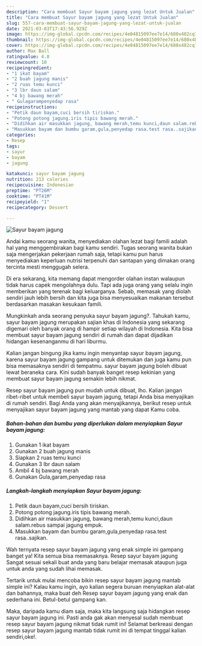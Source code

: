 ```yaml
---
description: "Cara membuat Sayur bayam jagung yang lezat Untuk Jualan"
title: "Cara membuat Sayur bayam jagung yang lezat Untuk Jualan"
slug: 557-cara-membuat-sayur-bayam-jagung-yang-lezat-untuk-jualan
date: 2021-03-03T17:43:56.929Z
image: https://img-global.cpcdn.com/recipes/4e04815097ee7e14/680x482cq70/sayur-bayam-jagung-foto-resep-utama.jpg
thumbnail: https://img-global.cpcdn.com/recipes/4e04815097ee7e14/680x482cq70/sayur-bayam-jagung-foto-resep-utama.jpg
cover: https://img-global.cpcdn.com/recipes/4e04815097ee7e14/680x482cq70/sayur-bayam-jagung-foto-resep-utama.jpg
author: Max Ball
ratingvalue: 4.8
reviewcount: 10
recipeingredient:
- "1 ikat bayam"
- "2 buah jagung manis"
- "2 ruas temu kunci"
- "3 lbr daun salam"
- "4 bj bawang merah"
- " Gulagarampenyedap rasa"
recipeinstructions:
- "Petik daun bayam,cuci bersih tiriskan."
- "Potong potong jagung.iris tipis bawang merah."
- "Didihkan air masukkan jagung, bawang merah,temu kunci,daun salam.rebus sampai jagung empuk."
- "Masukkan bayam dan bumbu garam,gula,penyedap rasa.test rasa..sajikan."
categories:
- Resep
tags:
- sayur
- bayam
- jagung

katakunci: sayur bayam jagung 
nutrition: 213 calories
recipecuisine: Indonesian
preptime: "PT26M"
cooktime: "PT41M"
recipeyield: "1"
recipecategory: Dessert

---
```



![Sayur bayam jagung](https://img-global.cpcdn.com/recipes/4e04815097ee7e14/680x482cq70/sayur-bayam-jagung-foto-resep-utama.jpg)

Andai kamu seorang wanita, menyediakan olahan lezat bagi famili adalah hal yang menggembirakan bagi kamu sendiri. Tugas seorang  wanita bukan saja mengerjakan pekerjaan rumah saja, tetapi kamu pun harus menyediakan keperluan nutrisi terpenuhi dan santapan yang dimakan orang tercinta mesti menggugah selera.

Di era  sekarang, kita memang dapat mengorder olahan instan walaupun tidak harus capek mengolahnya dulu. Tapi ada juga orang yang selalu ingin memberikan yang terenak bagi keluarganya. Sebab, memasak yang diolah sendiri jauh lebih bersih dan kita juga bisa menyesuaikan makanan tersebut berdasarkan masakan kesukaan famili. 



Mungkinkah anda seorang penyuka sayur bayam jagung?. Tahukah kamu, sayur bayam jagung merupakan sajian khas di Indonesia yang sekarang digemari oleh banyak orang di hampir setiap wilayah di Indonesia. Kita bisa membuat sayur bayam jagung sendiri di rumah dan dapat dijadikan hidangan kesenanganmu di hari liburmu.

Kalian jangan bingung jika kamu ingin menyantap sayur bayam jagung, karena sayur bayam jagung gampang untuk ditemukan dan juga kamu pun bisa memasaknya sendiri di tempatmu. sayur bayam jagung boleh dibuat lewat beraneka cara. Kini sudah banyak banget resep kekinian yang membuat sayur bayam jagung semakin lebih nikmat.

Resep sayur bayam jagung pun mudah untuk dibuat, lho. Kalian jangan ribet-ribet untuk membeli sayur bayam jagung, tetapi Anda bisa menyajikan di rumah sendiri. Bagi Anda yang akan menyajikannya, berikut resep untuk menyajikan sayur bayam jagung yang mantab yang dapat Kamu coba.

<!--inarticleads1-->

##### Bahan-bahan dan bumbu yang diperlukan dalam menyiapkan Sayur bayam jagung:

1. Gunakan 1 ikat bayam
1. Gunakan 2 buah jagung manis
1. Siapkan 2 ruas temu kunci
1. Gunakan 3 lbr daun salam
1. Ambil 4 bj bawang merah
1. Gunakan  Gula,garam,penyedap rasa




<!--inarticleads2-->

##### Langkah-langkah menyiapkan Sayur bayam jagung:

1. Petik daun bayam,cuci bersih tiriskan.
1. Potong potong jagung.iris tipis bawang merah.
1. Didihkan air masukkan jagung, bawang merah,temu kunci,daun salam.rebus sampai jagung empuk.
1. Masukkan bayam dan bumbu garam,gula,penyedap rasa.test rasa..sajikan.




Wah ternyata resep sayur bayam jagung yang enak simple ini gampang banget ya! Kita semua bisa memasaknya. Resep sayur bayam jagung Sangat sesuai sekali buat anda yang baru belajar memasak ataupun juga untuk anda yang sudah lihai memasak.

Tertarik untuk mulai mencoba bikin resep sayur bayam jagung mantab simple ini? Kalau kamu ingin, ayo kalian segera buruan menyiapkan alat-alat dan bahannya, maka buat deh Resep sayur bayam jagung yang enak dan sederhana ini. Betul-betul gampang kan. 

Maka, daripada kamu diam saja, maka kita langsung saja hidangkan resep sayur bayam jagung ini. Pasti anda gak akan menyesal sudah membuat resep sayur bayam jagung nikmat tidak rumit ini! Selamat berkreasi dengan resep sayur bayam jagung mantab tidak rumit ini di tempat tinggal kalian sendiri,oke!.


